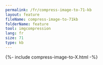 ```yaml
---
permalink: /fr/compress-image-to-71-kb
layout: feature
fileName: compress-image-to-71kb
folderName: feature
tool: imgcompression
lang: fr
size: 71
type: kb
---
```


{%- include compress-image-to-X.html -%}
